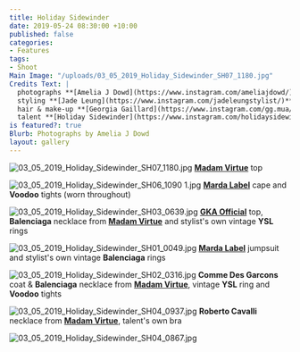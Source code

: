 ```yaml
---
title: Holiday Sidewinder
date: 2019-05-24 08:30:00 +10:00
published: false
categories:
- Features
tags:
- Shoot
Main Image: "/uploads/03_05_2019_Holiday_Sidewinder_SH07_1180.jpg"
Credits Text: |
  photographs **[Amelia J Dowd](https://www.instagram.com/ameliajdowd/)** at **[Viviens Creative](https://www.instagram.com/vivienscreative/)**
  styling **[Jade Leung](https://www.instagram.com/jadeleungstylist/)** at **[Viviens Creative](https://www.instagram.com/vivienscreative/)**
  hair & make-up **[Georgia Gaillard](https://www.instagram.com/gg.mua/)**
  talent **[Holiday Sidewinder](https://www.instagram.com/holidaysidewinder/)**
is featured?: true
Blurb: Photographs by Amelia J Dowd
layout: gallery
---
```


![03_05_2019_Holiday_Sidewinder_SH07_1180.jpg](/uploads/03_05_2019_Holiday_Sidewinder_SH07_1180.jpg)
**[Madam Virtue](https://madamvirtue.com.au/)** top

![03_05_2019_Holiday_Sidewinder_SH06_1090 1.jpg](/uploads/03_05_2019_Holiday_Sidewinder_SH06_1090%201.jpg)
**[Marda Label](https://www.instagram.com/marda_label/)** cape and **Voodoo** tights (worn throughout)

![03_05_2019_Holiday_Sidewinder_SH03_0639.jpg](/uploads/03_05_2019_Holiday_Sidewinder_SH03_0639.jpg)
**[GKA Official](https://www.instagram.com/gka_official/)** top, **Balenciaga** necklace from **[Madam Virtue](https://madamvirtue.com.au/)** and stylist's own vintage **YSL** rings

![03_05_2019_Holiday_Sidewinder_SH01_0049.jpg](/uploads/03_05_2019_Holiday_Sidewinder_SH01_0049.jpg)
**[Marda Label](https://www.instagram.com/marda_label/)** jumpsuit and stylist's own vintage **Balenciaga** rings

![03_05_2019_Holiday_Sidewinder_SH02_0316.jpg](/uploads/03_05_2019_Holiday_Sidewinder_SH02_0316.jpg)
**Comme Des Garcons** coat & **Balenciaga** necklace from **[Madam Virtue](https://madamvirtue.com.au/)**, vintage **YSL** ring and **Voodoo** tights

![03_05_2019_Holiday_Sidewinder_SH04_0937.jpg](/uploads/03_05_2019_Holiday_Sidewinder_SH04_0937.jpg)
**Roberto Cavalli** necklace from **[Madam Virtue](https://madamvirtue.com.au/)**, talent's own bra

![03_05_2019_Holiday_Sidewinder_SH04_0867.jpg](/uploads/03_05_2019_Holiday_Sidewinder_SH04_0867.jpg)



